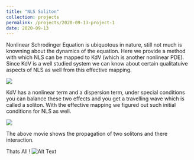 ```yaml
---
title: "NLS Soliton"
collection: projects
permalink: /projects/2020-09-13-project-1
date: 2020-09-13
---
```


Nonlinear Schrodinger Equation is ubiquotous in nature, still not much is knowning about the dynamics of the equation. Here we provide a method with which NLS can be mapped to KdV (which is another nonlinear PDE). Since KdV is a well studied system we can know about certain qualitatuive aspects of NLS as well from this effective mapping.

<img src="{{sute.url}}{{site.baseurl}}/images/IntraChiral3D.jpg"> 

KdV has a nonlinear term and a dispersion term, under special conditions you can balance these two effects and you get a travelling wave which is called a soliton. With the effective mapping we figured out such initial conditions for NLS as well.

<img src="{{sute.url}}{{site.baseurl}}/images/IntraChiral3DGIF.gif">

The above movie shows the propagation of two solitons and there interaction.

Thats All !
![Alt Text](https://media.giphy.com/media/vFKqnCdLPNOKc/giphy.gif)